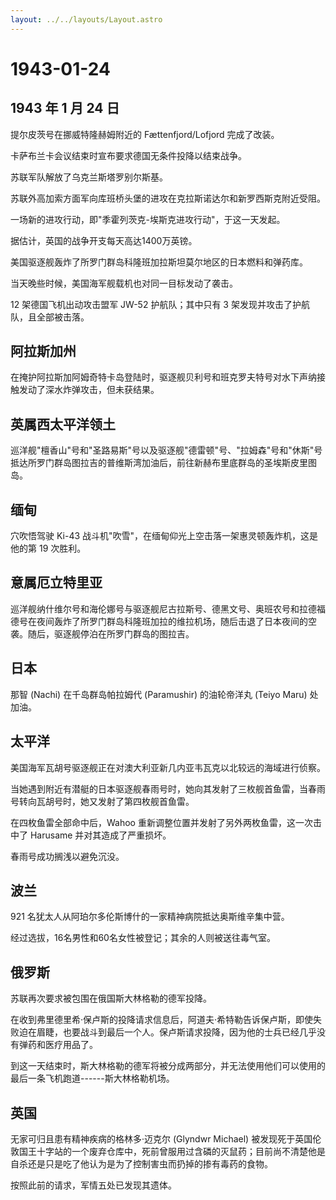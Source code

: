 ```yaml
---
layout: ../../layouts/Layout.astro
---
```


# 1943-01-24

## 1943 年 1 月 24 日

提尔皮茨号在挪威特隆赫姆附近的 Fættenfjord/Lofjord 完成了改装。

卡萨布兰卡会议结束时宣布要求德国无条件投降以结束战争。

苏联军队解放了乌克兰斯塔罗别尔斯基。

苏联外高加索方面军向库班桥头堡的进攻在克拉斯诺达尔和新罗西斯克附近受阻。

一场新的进攻行动，即"季霍列茨克-埃斯克进攻行动"，于这一天发起。

据估计，英国的战争开支每天高达1400万英镑。

美国驱逐舰轰炸了所罗门群岛科隆班加拉斯坦莫尔地区的日本燃料和弹药库。

当天晚些时候，美国海军舰载机也对同一目标发动了袭击。

12 架德国飞机出动攻击盟军 JW-52 护航队；其中只有 3
架发现并攻击了护航队，且全部被击落。

## 阿拉斯加州

在掩护阿拉斯加阿姆奇特卡岛登陆时，驱逐舰贝利号和班克罗夫特号对水下声纳接触发动了深水炸弹攻击，但未获结果。

## 英属西太平洋领土

巡洋舰"檀香山"号和"圣路易斯"号以及驱逐舰"德雷顿"号、"拉姆森"号和"休斯"号抵达所罗门群岛图拉吉的普维斯湾加油后，前往新赫布里底群岛的圣埃斯皮里图岛。

## 缅甸

穴吹悟驾驶 Ki-43
战斗机"吹雪"，在缅甸仰光上空击落一架惠灵顿轰炸机，这是他的第 19 次胜利。

## 意属厄立特里亚

巡洋舰纳什维尔号和海伦娜号与驱逐舰尼古拉斯号、德黑文号、奥班农号和拉德福德号在夜间轰炸了所罗门群岛科隆班加拉的维拉机场，随后击退了日本夜间的空袭。随后，驱逐舰停泊在所罗门群岛的图拉吉。

## 日本

那智 (Nachi) 在千岛群岛帕拉姆代 (Paramushir) 的油轮帝洋丸 (Teiyo Maru)
处加油。

## 太平洋

美国海军瓦胡号驱逐舰正在对澳大利亚新几内亚韦瓦克以北较远的海域进行侦察。

当她遇到附近有潜艇的日本驱逐舰春雨号时，她向其发射了三枚舰首鱼雷，当春雨号转向瓦胡号时，她又发射了第四枚舰首鱼雷。

在四枚鱼雷全部命中后，Wahoo
重新调整位置并发射了另外两枚鱼雷，这一次击中了 Harusame
并对其造成了严重损坏。

春雨号成功搁浅以避免沉没。

## 波兰

921 名犹太人从阿珀尔多伦斯博什的一家精神病院抵达奥斯维辛集中营。

经过选拔，16名男性和60名女性被登记；其余的人则被送往毒气室。

## 俄罗斯

苏联再次要求被包围在俄国斯大林格勒的德军投降。

在收到弗里德里希·保卢斯的投降请求信息后，阿道夫·希特勒告诉保卢斯，即使失败迫在眉睫，也要战斗到最后一个人。保卢斯请求投降，因为他的士兵已经几乎没有弹药和医疗用品了。

到这一天结束时，斯大林格勒的德军将被分成两部分，并无法使用他们可以使用的最后一条飞机跑道------斯大林格勒机场。

## 英国

无家可归且患有精神疾病的格林多·迈克尔 (Glyndwr Michael)
被发现死于英国伦敦国王十字站的一个废弃仓库中，死前曾服用过含磷的灭鼠药；目前尚不清楚他是自杀还是只是吃了他认为是为了控制害虫而扔掉的掺有毒药的食物。

按照此前的请求，军情五处已发现其遗体。